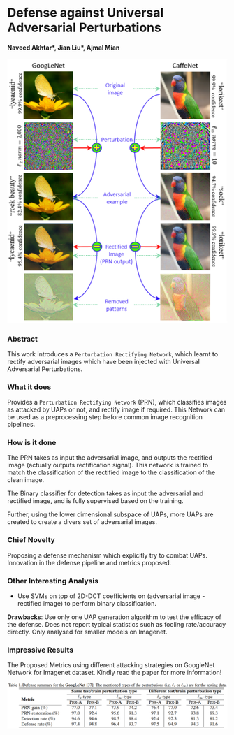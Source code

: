 # Defense against Universal Adversarial Perturbations

#### Naveed Akhtar*, Jian Liu*, Ajmal Mian


<p align="center">
  <img src="img/d_uap.png" style= "max-height:400; width: auto;" title="Defense Against UAP Image">
</p>

### Abstract

This work introduces a `Perturbation Rectifying Network`, which learnt to rectify adversarial images which have been
injected with Universal Adversarial Perturbations. 

### What it does
Provides a `Perturbation Rectifying Network` (PRN), which classifies images as attacked by UAPs or not, and rectify 
image if required. This Network can be used as a preprocessing step before common image recognition pipelines.
 
### How is it done
The PRN takes as input the adversarial image, and outputs the rectified image (actually outputs rectification signal).
This network is trained to match the classification of the rectified image to the classification of the clean image.

The Binary classifier for detection takes as input the adversarial and rectified image, and is fully supervised
based on the training.

Further, using the lower dimensional subspace of UAPs, more UAPs are created to create a divers set of adversarial
images. 

### Chief Novelty
Proposing a defense mechanism which explicitly try to combat UAPs. Innovation in the defense pipeline and metrics 
proposed. 

### Other Interesting Analysis

* Use SVMs on top of 2D-DCT coefficients on (adversarial image - rectified image) to perform binary classification.

**Drawbacks**: Use only one UAP generation algorithm to test the efficacy of the defense. Does not report typical
statistics such as fooling rate/accuracy directly. Only analysed for smaller models on Imagenet.

### Impressive Results

The Proposed Metrics using different attacking strategies on GoogleNet Network for Imagenet dataset. 
Kindly read the paper for more information!

<p align="center">
  <img src="img/d_uap_table.png" style= "max-height:400; width: auto;" title="Defense Against UAP Table">
</p>
